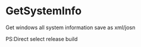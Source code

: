 # GetSystemInfo
Get windows all system information save as xml/josn

PS:Direct select release build
